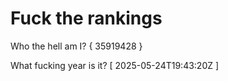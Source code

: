 # Fuck the rankings

Who the hell am I?
{ 35919428 }

What fucking year is it?
[ 2025-05-24T19:43:20Z ]
